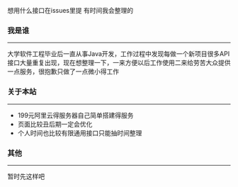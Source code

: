 想用什么接口在issues里提 有时间我会整理的
### 我是谁
***
大学软件工程毕业后一直从事Java开发，工作过程中发现每做一个新项目很多API接口大量重复出现，现在想整理一下，一来方便以后工作使用二来给劳苦大众提供一点服务，很抱歉只做了一点微小得工作
### 关于本站
***
- 199元阿里云得服务器自己简单搭建得服务<br>
- 页面比较丑后期一定会优化<br>
- 个人时间也比较有限通用接口只能抽时间整理<br>


### 其他
***
暂时先这样吧

